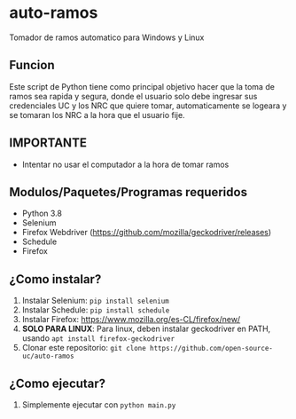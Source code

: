 # auto-ramos
Tomador de ramos automatico para Windows y Linux

## Funcion
Este script de Python tiene como principal objetivo hacer que la toma de ramos sea rapida y segura, donde el usuario solo debe ingresar sus
credenciales UC y los NRC que quiere tomar, automaticamente se logeara y se tomaran los NRC a la hora que el usuario fije.

## IMPORTANTE
- Intentar no usar el computador a la hora de tomar ramos

## Modulos/Paquetes/Programas requeridos

- Python 3.8
- Selenium
- Firefox Webdriver (https://github.com/mozilla/geckodriver/releases)
- Schedule
- Firefox

## ¿Como instalar?

1. Instalar Selenium: `pip install selenium`
2. Instalar Schedule: `pip install schedule`
3. Instalar Firefox: https://www.mozilla.org/es-CL/firefox/new/
4. <b>SOLO PARA LINUX</b>: Para linux, deben instalar geckodriver en PATH, usando `apt install firefox-geckodriver`
5. Clonar este repositorio: `git clone https://github.com/open-source-uc/auto-ramos`

## ¿Como ejecutar?

1. Simplemente ejecutar con `python main.py`
